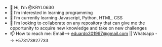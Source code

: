 - 👋 Hi, I’m @KRYL0630
- 👀 I’m interested in learning programming
- 🌱 I’m currently learning Javascript, Python, HTML, CSS
- 💞️ I’m looking to collaborate on any repository that can give me the opportunity to acquire new knowledge and take on new challenges
- 📫 How to reach me: Email--> eduardo301997@gmail.com  || Whatsapp --> +573173927733

<!---
KRYL0630/KRYL0630 is a ✨ special ✨ repository because its `README.md` (this file) appears on your GitHub profile.
You can click the Preview link to take a look at your changes.
--->
